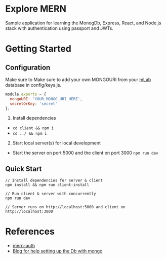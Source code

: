 # Explore MERN
Sample application for learning the MonogDb, Express, React, and Node.js stack with authentication using passport and JWTs.
# Getting Started
## Configuration
Make sure to Make sure to add your own MONGOURI from your [mLab](https://mlab.com/) database in config/keys.js.
```javascript
module.exports = {
  mongoURI: 'YOUR_MONGO_URI_HERE',
  secretOrKey: 'secret'
};
```
1. Install dependencies
* ```cd client && npm i```
* ```cd ../ && npm i```
2. Start local server(s) for local development
* Start the server on port 5000 and the client on port 3000 ```npm run dev```
## Quick Start
```
// Install dependencies for server & client
npm install && npm run client-install

// Run client & server with concurrently
npm run dev

// Server runs on http://localhost:5000 and client on http://localhost:3000
```
# References
* [mern-auth](https://github.com/rishipr/mern-auth/)
* [Blog for help setting up the Db with mongo](https://blog.bitsrc.io/build-a-login-auth-app-with-mern-stack-part-1-c405048e3669)
